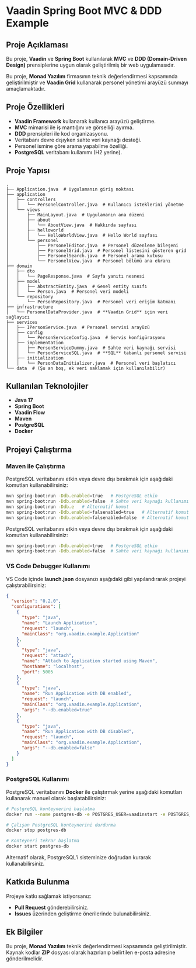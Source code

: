 # Vaadin Spring Boot MVC & DDD Example

## Proje Açıklaması
Bu proje, **Vaadin** ve **Spring Boot** kullanılarak **MVC** ve **DDD (Domain-Driven Design)** prensiplerine uygun olarak geliştirilmiş bir web uygulamasıdır.

Bu proje, **Monad Yazılım** firmasının teknik değerlendirmesi kapsamında geliştirilmiştir ve **Vaadin Grid** kullanarak personel yönetimi arayüzü sunmayı amaçlamaktadır.

## Proje Özellikleri
- **Vaadin Framework** kullanarak kullanıcı arayüzü geliştirme.
- **MVC** mimarisi ile iş mantığını ve görselliği ayırma.
- **DDD** prensipleri ile kod organizasyonu.
- Veritabanı devre dışıyken sahte veri kaynağı desteği.
- Personel ismine göre arama yapabilme özelliği.
- **PostgreSQL** veritabanı kullanımı (H2 yerine).

## Proje Yapısı
```
.
├── Application.java  # Uygulamanın giriş noktası
├── application
│   ├── controllers
│   │   └── PersonelController.java  # Kullanıcı isteklerini yönetme
│   └── views
│       ├── MainLayout.java  # Uygulamanın ana düzeni
│       ├── about
│       │   └── AboutView.java  # Hakkında sayfası
│       ├── helloworld
│       │   └── HelloWorldView.java  # Hello World sayfası
│       └── personel
│           ├── PersonelEditor.java  # Personel düzenleme bileşeni
│           ├── PersonelGrid.java  # Personel listesini gösteren grid
│           ├── PersonelSearch.java  # Personel arama kutusu
│           └── PersonelView.java  # Personel bölümü ana ekranı
├── domain
│   ├── dto
│   │   └── PageResponse.java  # Sayfa yanıtı nesnesi
│   ├── model
│   │   ├── AbstractEntity.java  # Genel entity sınıfı
│   │   └── Person.java  # Personel veri modeli
│   └── repository
│       └── PersonRepository.java  # Personel veri erişim katmanı
├── infrastructure
│   └── PersonelDataProvider.java  # **Vaadin Grid** için veri sağlayıcı
├── services
│   ├── IPersonService.java  # Personel servisi arayüzü
│   ├── config
│   │   └── PersonServiceConfig.java  # Servis konfigürasyonu
│   ├── implementation
│   │   ├── PersonServiceDummy.java  # Sahte veri kaynağı servisi
│   │   └── PersonServiceSQL.java  # **SQL** tabanlı personel servisi
│   ├── initialization
│   │   └── PersonDataInitializer.java  # Personel veri başlatıcı
└── data  # (Şu an boş, ek veri saklamak için kullanılabilir)
```

## Kullanılan Teknolojiler
- **Java 17**
- **Spring Boot**
- **Vaadin Flow**
- **Maven**
- **PostgreSQL**
- **Docker**

## Projeyi Çalıştırma
### Maven ile Çalıştırma
PostgreSQL veritabanını etkin veya devre dışı bırakmak için aşağıdaki komutları kullanabilirsiniz:
```sh
mvn spring-boot:run -Ddb.enabled=true   # PostgreSQL etkin
mvn spring-boot:run -Ddb.enabled=false  # Sahte veri kaynağı kullanımı
mvn spring-boot:run -Ddb.e   # Alternatif komut
mvn spring-boot:run -Ddb.enabled=falsenabled=true   # Alternatif komut
mvn spring-boot:run -Ddb.enabled=falsenabled=false  # Alternatif komut
```
PostgreSQL veritabanını etkin veya devre dışı bırakmak için aşağıdaki komutları kullanabilirsiniz:
```sh
mvn spring-boot:run -Ddb.enabled=true   # PostgreSQL etkin
mvn spring-boot:run -Ddb.enabled=false  # Sahte veri kaynağı kullanımı
```

### VS Code Debugger Kullanımı
VS Code içinde **launch.json** dosyanızı aşağıdaki gibi yapılandırarak projeyi çalıştırabilirsiniz:
```json
{
  "version": "0.2.0",
  "configurations": [
    {
      "type": "java",
      "name": "Launch Application",
      "request": "launch",
      "mainClass": "org.vaadin.example.Application"
    },
    {
      "type": "java",
      "request": "attach",
      "name": "Attach to Application started using Maven",
      "hostName": "localhost",
      "port": 5005
    },
    {
      "type": "java",
      "name": "Run Application with DB enabled",
      "request": "launch",
      "mainClass": "org.vaadin.example.Application",
      "args": "--db.enabled=true"
    },
    {
      "type": "java",
      "name": "Run Application with DB disabled",
      "request": "launch",
      "mainClass": "org.vaadin.example.Application",
      "args": "--db.enabled=false"
    }
  ]
}
```

### PostgreSQL Kullanımı
PostgreSQL veritabanını **Docker** ile çalıştırmak yerine aşağıdaki komutları kullanarak manuel olarak başlatabilirsiniz:
```sh
# PostgreSQL konteynerini başlatma
docker run --name postgres-db -e POSTGRES_USER=vaadinstart -e POSTGRES_PASSWORD=vaadinstart -e POSTGRES_DB=test -p 5433:5432 -d postgres:13

# Çalışan PostgreSQL konteynerini durdurma
docker stop postgres-db

# Konteyneri tekrar başlatma
docker start postgres-db
```
Alternatif olarak, PostgreSQL’i sisteminize doğrudan kurarak kullanabilirsiniz.

## Katkıda Bulunma
Projeye katkı sağlamak istiyorsanız:
- **Pull Request** gönderebilirsiniz.
- **Issues** üzerinden geliştirme önerilerinde bulunabilirsiniz.

## Ek Bilgiler
Bu proje, **Monad Yazılım** teknik değerlendirmesi kapsamında geliştirilmiştir. Kaynak kodlar **ZIP** dosyası olarak hazırlanıp belirtilen e-posta adresine gönderilmelidir.


